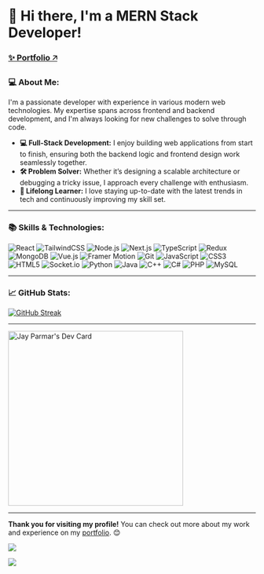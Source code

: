 # 👋 Hi there, I'm a MERN Stack Developer!

<h3><a href="https://jayparmar11.vercel.app/" target="_blank">✨ Portfolio 🡥</a></h3>

### 💻 About Me:
I'm a passionate developer with experience in various modern web technologies. My expertise spans across frontend and backend development, and I'm always looking for new challenges to solve through code.

- **💻 Full-Stack Development:** I enjoy building web applications from start to finish, ensuring both the backend logic and frontend design work seamlessly together.
- **🛠️ Problem Solver:** Whether it’s designing a scalable architecture or debugging a tricky issue, I approach every challenge with enthusiasm.
- **🚀 Lifelong Learner:** I love staying up-to-date with the latest trends in tech and continuously improving my skill set.

---

### 📚 Skills & Technologies:

![React](https://img.shields.io/badge/React-61DAFB?style=for-the-badge&logo=react&logoColor=black)
![TailwindCSS](https://img.shields.io/badge/TailwindCSS-38B2AC?style=for-the-badge&logo=tailwind-css&logoColor=white)
![Node.js](https://img.shields.io/badge/Node-43853D?style=for-the-badge&logo=nodedotjs&logoColor=white)
![Next.js](https://img.shields.io/badge/Next.js-000000?style=for-the-badge&logo=nextdotjs&logoColor=white)
![TypeScript](https://img.shields.io/badge/TypeScript-007ACC?style=for-the-badge&logo=typescript&logoColor=white)
![Redux](https://img.shields.io/badge/Redux-764ABC?style=for-the-badge&logo=redux&logoColor=white)
![MongoDB](https://img.shields.io/badge/MongoDB-47A248?style=for-the-badge&logo=mongodb&logoColor=white)
![Vue.js](https://img.shields.io/badge/Vue.js-4FC08D?style=for-the-badge&logo=vuedotjs&logoColor=white)
![Framer Motion](https://img.shields.io/badge/Framer_Motion-black?style=for-the-badge&logo=framer&logoColor=white)
![Git](https://img.shields.io/badge/Git-F05032?style=for-the-badge&logo=git&logoColor=white)
![JavaScript](https://img.shields.io/badge/JavaScript-F7DF1E?style=for-the-badge&logo=javascript&logoColor=black)
![CSS3](https://img.shields.io/badge/CSS3-1572B6?style=for-the-badge&logo=css3&logoColor=white)
![HTML5](https://img.shields.io/badge/HTML5-E34F26?style=for-the-badge&logo=html5&logoColor=white)
![Socket.io](https://img.shields.io/badge/Socket.io-010101?style=for-the-badge&logo=socketdotio&logoColor=white)
![Python](https://img.shields.io/badge/Python-3776AB?style=for-the-badge&logo=python&logoColor=white)
![Java](https://img.shields.io/badge/Java-007396?style=for-the-badge&logo=java&logoColor=white)
![C++](https://img.shields.io/badge/C++-00599C?style=for-the-badge&logo=cplusplus&logoColor=white)
![C#](https://img.shields.io/badge/C%23-239120?style=for-the-badge&logo=csharp&logoColor=white)
![PHP](https://img.shields.io/badge/PHP-777BB4?style=for-the-badge&logo=php&logoColor=white)
![MySQL](https://img.shields.io/badge/MySQL-4479A1?style=for-the-badge&logo=mysql&logoColor=white)

---

### 📈 GitHub Stats:

[![GitHub Streak](https://github-readme-streak-stats.herokuapp.com?user=jayparmar11&theme=sunset-gradient&hide_border=true&border_radius=18)](https://git.io/streak-stats)
 
---

<a href="https://app.daily.dev/jayparmar11"><img src="https://api.daily.dev/devcards/v2/xc2AfO96Uk1KfqxVeOGP0.png?type=default&r=p47" width="356" alt="Jay Parmar's Dev Card"/></a>

---


**Thank you for visiting my profile!** You can check out more about my work and experience on my [portfolio](https://jayparmar11.vercel.app/). 😊

![](https://komarev.com/ghpvc/?username=jayparmar11&color=blueviolet&style=flat-square&base=1152)        

![](https://hit.yhype.me/github/profile?user_id=53110999)
